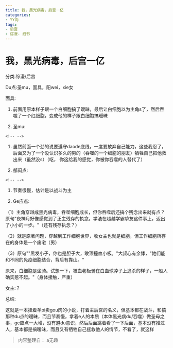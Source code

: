 ```yaml
---
title: 我，黑光病毒，后宫一亿
categories:
- YY向
tags:
- 后宫
- 综漫- 扫书
---
```

# 我，黑光病毒，后宫一亿
分类:综漫/后宫

Du点:圣mu，面具，阳wei，xie女

面具:

1.  前面用原本样子跟一个白细胞搞了暧昧，最后让白细胞以为主角s了，然后吞噬了一个红细胞，变成他的样子跟白细胞搞暧昧

2.  圣mu:

```{=html}
<!-- -->
```
1.  虽然前面一个劲的说要遵守daode底线，一度要放弃自己能力，这些我忍了，后面又为了一个没认识多久的男的（吞噬的一个细胞的朋友）牺牲自己把他救出来（虽然没s）（呕，
    你这给我的感觉，你被你吞噬的人替代了）

2.  郁闷点:

```{=html}
<!-- -->
```
1.  节奏很慢，估计是以战斗为主

2.  Ge应点:

（1）主角穿越成黑光病毒，吞噬细胞成长，但你吞噬后还搞个残念出来就有点？原句"夜神月好像感觉到了正主残存的执念。学渣在超越学霸挚友这件事上，迈出了小小的一步。"（还有残存执念？）

（2）就是原著问题，穿越到工作细胞世界，收女主也就是细胞，但工作细胞所存在的身体是一个废宅（男）

（3）原句""黑发小子，你也是胆子大，敢顶撞血小板。"大叔心有余悸，"她们能和不同的免疫细胞结合，背后有靠山。"

原来，白细胞是坐骑。试想一下，被血老板骑在白血球脖子上追杀的样子，一般人确实惹不起。"（身体接触，严重）

女主:？

总结:

这就是一本挂着羊pi卖gou肉的小说，打着主后宫的名义，但基本都在战斗，和搞那种du点的暧昧，而且节奏慢，拿着e人的本质（本体黑光病du/吞噬）做圣母之事，ge应点一大堆，没有避du意识，然后后面跳着看了一下后面，基本没有推过人，基本都是搞暧昧，而且又有牺牲自己拯救他人的情节，不看了，就这样


> 内容整理自： a无趣